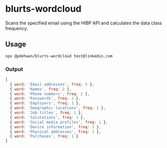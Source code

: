 # blurts-wordcloud

Scans the specified email using the HIBP API and calculates the data class frequency.

## Usage

```sh
npx @pdehaan/blurts-wordcloud test@linkedin.com
```

### Output

```js
[
  { word: 'Email addresses', freq: 5 },
  { word: 'Names', freq: 2 },
  { word: 'Phone numbers', freq: 2 },
  { word: 'Passwords', freq: 2 },
  { word: 'Employers', freq: 1 },
  { word: 'Geographic locations', freq: 1 },
  { word: 'Job titles', freq: 1 },
  { word: 'Salutations', freq: 1 },
  { word: 'Social media profiles', freq: 1 },
  { word: 'Device information', freq: 1 },
  { word: 'Physical addresses', freq: 1 },
  { word: 'Purchases', freq: 1 }
]
```
